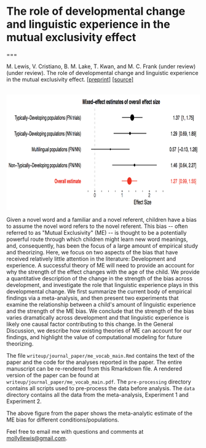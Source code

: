 # The role of developmental change and linguistic experience in the mutual exclusivity effect
===

M. Lewis, V. Cristiano, B. M. Lake, T. Kwan, and M. C. Frank (under review)(under review). The role of developmental change and linguistic experience in the mutual exclusivity effect. [[preprint]](https://psyarxiv.com/wsx3a) [[source]](writeup/journal_paper/me_vocab_main.Rmd)


<br>

<img src="writeup/journal_paper/key_fig.png?raw=true" height="300">

Given a novel word and a familiar and a novel referent, children have a bias to assume the novel word refers to the novel referent. This bias -- often referred to as "Mutual Exclusivity" (ME) -- is thought to be a potentially powerful route through which children might learn new word meanings, and,  consequently, has been the focus of a large amount of empirical study and theorizing. Here, we focus on two aspects  of the bias that have received relatively little attention in the literature: Development and experience. A successful theory of ME will need to provide an account for why the strength of the effect changes with the age of the child. We provide a quantitative description of the change in the strength of the bias across development, and investigate the role that linguistic experience plays in this developmental change. We first summarize the current body of empirical findings via a meta-analysis, and then present two experiments that examine the relationship between a child's amount of linguistic experience and the strength of the ME bias. We conclude that the strength of the bias varies dramatically across development and that linguistic experience is likely one causal factor contributing to this change. In the General Discussion,  we describe how existing theories of ME can account for our findings, and highlight the value of computational modeling for future theorizing.

The file `writeup/journal_paper/me_vocab_main.Rmd` contains the text of the paper and the code for the analyses reported in the paper. The entire manuscript can be re-rendered from this Rmarkdown file. A rendered version of the paper can be found at `writeup/journal_paper/me_vocab_main.pdf`. The `pre-processing` directory contains all scripts used to pre-process the data before analysis. The `data` directory contains all the  data from the meta-analysis, Experiment 1 and Experiment 2.  

The above figure from the paper shows the meta-analytic estimate of the ME bias for different conditions/populations.

Feel free to email me with questions and comments at mollyllewis@gmail.com.

